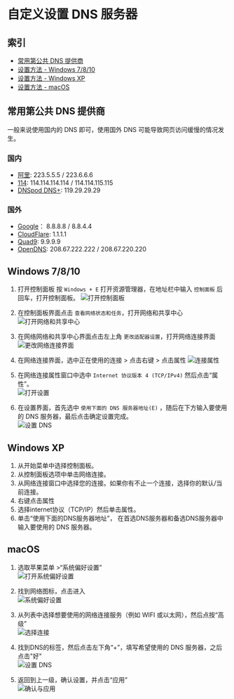 # 自定义设置 DNS 服务器

## 索引
- [常用第公共 DNS 提供商](#常用第公共-dns-提供商)
- [设置方法 - Windows 7/8/10](#windows-7810)
- [设置方法 - Windows XP](#windows-xp)
- [设置方法 - macOS](#macos)

## 常用第公共 DNS 提供商
一般来说使用国内的 DNS 即可，使用国外 DNS 可能导致网页访问缓慢的情况发生。

### 国内
- [阿里](http://www.alidns.com/): 223.5.5.5 / 223.6.6.6
- [114](https://www.114dns.com/): 114.114.114.114 / 114.114.115.115
- [DNSpod DNS+](https://www.dnspod.cn/Products/Public.DNS): 119.29.29.29  

### 国外
- [Google](https://developers.google.com/speed/public-dns/docs/using)： 8.8.8.8 / 8.8.4.4
- [CloudFlare](https://1.1.1.1/): 1.1.1.1
- [Quad9](https://www.quad9.net/): 9.9.9.9
- [OpenDNS](https://www.opendns.com/): 208.67.222.222 / 208.67.220.220

## Windows 7/8/10
1. 打开控制面板
按 `Windows + E` 打开资源管理器，在地址栏中输入 `控制面板` 后回车，打开控制面板。
![打开控制面板](files/images/dns-win01.png)

2. 在控制面板界面点击 `查看网络状态和任务`，打开网络和共享中心  
![打开网络和共享中心](files/images/dns-win02.png)  

3. 在网络网络和共享中心界面点击左上角 `更改适配器设置`，打开网络连接界面  
![更改网络连接界面](files/images/dns-win03.png)

4. 在网络连接界面，选中正在使用的连接 > 点击右键 > 点击属性
![连接属性](files/images/dns-win04.png)

5. 在网络连接属性窗口中选中 `Internet 协议版本 4 (TCP/IPv4)` 然后点击“属性”。  
![打开设置](files/images/dns-win05.png)

6. 在设置界面，首先选中 `使用下面的 DNS 服务器地址(E)` ，随后在下方输入要使用的 DNS 服务器，最后点击确定设置完成。  
![设置 DNS](files/images/dns-win06.png)

## Windows XP  
1. 从开始菜单中选择控制面板。  
2. 从控制面板选项中单击网络连接。  
3. 从网络连接窗口中选择您的连接。如果你有不止一个连接，选择你的默认/当前连接。  
4. 右键点击属性  
5. 选择internet协议（TCP/IP）然后单击属性。    
6. 单击“使用下面的DNS服务器地址”， 在首选DNS服务器和备选DNS服务器中输入要使用的 DNS 服务器。  

## macOS
1. 选取苹果菜单 >“系统偏好设置”    
![打开系统偏好设置](files/images/dns-mac01.png)

2. 找到网络图标，点击进入  
![系统偏好设置](files/images/dns-mac02.png)

3. 从列表中选择想要使用的网络连接服务（例如 WIFI 或以太网），然后点按“高级”  
![选择连接](files/images/dns-mac03.png)

4. 找到DNS的标签，然后点击左下角“+”，填写希望使用的 DNS 服务器，之后点击"好"  
![设置 DNS](files/images/dns-mac04.png)

5. 返回到上一级，确认设置，并点击“应用”  
![确认与应用](files/images/dns-mac05.png)

